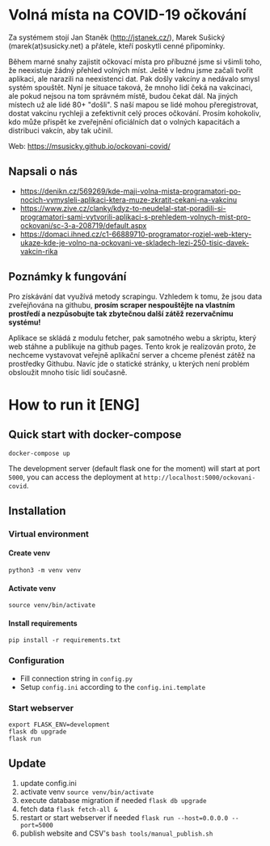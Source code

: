 # Volná místa na COVID-19 očkování
Za systémem stojí Jan Staněk (http://jstanek.cz/), Marek Sušický (marek(at)susicky.net) a přátele, kteří poskytli cenné připomínky.

Během marné snahy zajistit očkovací místa pro příbuzné jsme si všimli toho, že neexistuje žádný přehled volných míst. Ještě v lednu jsme začali tvořit aplikaci, ale narazili na neexistenci dat. Pak došly vakcíny a nedávalo smysl systém spouštět. Nyní je situace taková, že mnoho lidí čeká na vakcinaci, ale pokud nejsou na tom správném místě, budou čekat dál. Na jiných místech už ale lidé 80+ "došli". S naší mapou se lidé mohou přeregistrovat, dostat vakcinu rychleji a zefektivnit celý proces očkování. Prosím kohokoliv, kdo může přispět ke zveřejnění oficiálních dat o volných kapacitách a distribuci vakcín, aby tak učinil.

Web: https://msusicky.github.io/ockovani-covid/

## Napsali o nás
* https://denikn.cz/569269/kde-maji-volna-mista-programatori-po-nocich-vymysleli-aplikaci-ktera-muze-zkratit-cekani-na-vakcinu
* https://www.zive.cz/clanky/kdyz-to-neudelal-stat-poradili-si-programatori-sami-vytvorili-aplikaci-s-prehledem-volnych-mist-pro-ockovani/sc-3-a-208719/default.aspx
* https://domaci.ihned.cz/c1-66889710-programator-rozjel-web-ktery-ukaze-kde-je-volno-na-ockovani-ve-skladech-lezi-250-tisic-davek-vakcin-rika

## Poznámky k fungování
Pro získávání dat využívá metody scrapingu. Vzhledem k tomu, že jsou data zveřejňována na githubu, **prosím scraper nespouštějte na vlastním prostředí a nezpůsobujte tak zbytečnou další zátěž rezervačnímu systému!**

Aplikace se skládá z modulu fetcher, pak samotného webu a skriptu, který web stáhne a publikuje na github pages. Tento krok je realizován proto, že nechceme vystavovat veřejně aplikační server a chceme přenést zátěž na prostředky Githubu. Navíc jde o statické stránky, u kterých není problém obsloužit mnoho tisíc lidí současně.


# How to run it [ENG]

## Quick start with docker-compose

`docker-compose up`

The development server (default flask one for the moment) will start at port `5000`,
you can access the deployment at `http://localhost:5000/ockovani-covid`.

## Installation

### Virtual environment

#### Create venv
`python3 -m venv venv`

#### Activate venv
`source venv/bin/activate`

#### Install requirements
`pip install -r requirements.txt`

### Configuration
* Fill connection string in `config.py`
* Setup `config.ini` according to the `config.ini.template`

### Start webserver
```
export FLASK_ENV=development
flask db upgrade
flask run
```

## Update
1. update config.ini
1. activate venv `source venv/bin/activate`
1. execute database migration if needed `flask db upgrade`
1. fetch data `flask fetch-all &`
1. restart or start webserver if needed `flask run --host=0.0.0.0 --port=5000`
1. publish website and CSV's `bash tools/manual_publish.sh`
